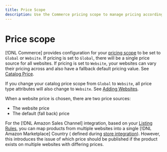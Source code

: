 ```yaml
---
title: Price Scope
description: Use the Commerce pricing scope to manage pricing according to multiple websites or globally.
---
```


# Price scope

[!DNL Commerce] provides configuration for your [pricing scope](https://docs.magento.com/user-guide/configuration/catalog/catalog.md#price) to be set to `Global` or `Website`. If pricing is set to `Global`, there will be a single price source for all websites. If pricing is set to `Website`, your websites can vary their pricing across and also have a fallback default pricing value. See [Catalog Price](https://docs.magento.com/user-guide/configuration/catalog/catalog.html#price).

If you change your catalog price scope from `Global` to `Website`, all price type attributes will also change to `Website`. See [Adding Websites](https://docs.magento.com/user-guide/stores/stores-all-create-website.html).

When a website price is chosen, there are two price sources:

- The website price
- The default (fall back) price

For the [!DNL Amazon Sales Channel] integration, based on your [Listing Rules](./listing-rules.md), you can map products from multiple websites into a single [!DNL Amazon Marketplace] Country ( defined during [store integration](./store-integration.md)). However, this introduces the issue of which price should be published if the product exists on multiple websites with differing prices.
